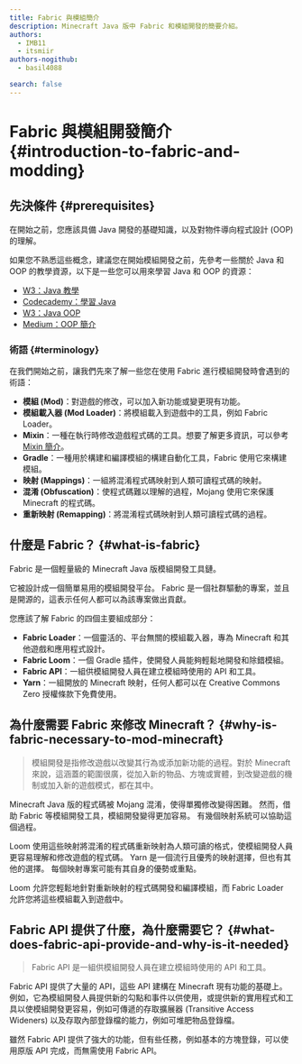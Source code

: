 ```yaml
---
title: Fabric 與模組簡介
description: Minecraft Java 版中 Fabric 和模組開發的簡要介紹。
authors:
  - IMB11
  - itsmiir
authors-nogithub:
  - basil4088

search: false
---
```


# Fabric 與模組開發簡介 {#introduction-to-fabric-and-modding}

## 先決條件 {#prerequisites}

在開始之前，您應該具備 Java 開發的基礎知識，以及對物件導向程式設計 (OOP) 的理解。

如果您不熟悉這些概念，建議您在開始模組開發之前，先參考一些關於 Java 和 OOP 的教學資源，以下是一些您可以用來學習 Java 和 OOP 的資源：

- [W3：Java 教學](https://www.w3schools.com/java/)
- [Codecademy：學習 Java](https://www.codecademy.com/learn/learn-java)
- [W3：Java OOP](https://www.w3schools.com/java/java_oop.asp)
- [Medium：OOP 簡介](https://medium.com/@Adekola_Olawale/beginners-guide-to-object-oriented-programming-a94601ea2fbd)

### 術語 {#terminology}

在我們開始之前，讓我們先來了解一些您在使用 Fabric 進行模組開發時會遇到的術語：

- **模組 (Mod)**：對遊戲的修改，可以加入新功能或變更現有功能。
- **模組載入器 (Mod Loader)**：將模組載入到遊戲中的工具，例如 Fabric Loader。
- **Mixin**：一種在執行時修改遊戲程式碼的工具。想要了解更多資訊，可以參考 [Mixin 簡介](https://fabricmc.net/wiki/tutorial:mixin_introduction)。
- **Gradle**：一種用於構建和編譯模組的構建自動化工具，Fabric 使用它來構建模組。
- **映射 (Mappings)**：一組將混淆程式碼映射到人類可讀程式碼的映射。
- **混淆 (Obfuscation)**：使程式碼難以理解的過程，Mojang 使用它來保護 Minecraft 的程式碼。
- **重新映射 (Remapping)**：將混淆程式碼映射到人類可讀程式碼的過程。

## 什麼是 Fabric？ {#what-is-fabric}

Fabric 是一個輕量級的 Minecraft Java 版模組開發工具鏈。

它被設計成一個簡單易用的模組開發平台。 Fabric 是一個社群驅動的專案，並且是開源的，這表示任何人都可以為該專案做出貢獻。

您應該了解 Fabric 的四個主要組成部分：

- **Fabric Loader**：一個靈活的、平台無關的模組載入器，專為 Minecraft 和其他遊戲和應用程式設計。
- **Fabric Loom**：一個 Gradle 插件，使開發人員能夠輕鬆地開發和除錯模組。
- **Fabric API**：一組供模組開發人員在建立模組時使用的 API 和工具。
- **Yarn**：一組開放的 Minecraft 映射，任何人都可以在 Creative Commons Zero 授權條款下免費使用。

## 為什麼需要 Fabric 來修改 Minecraft？ {#why-is-fabric-necessary-to-mod-minecraft}

> 模組開發是指修改遊戲以改變其行為或添加新功能的過程。對於 Minecraft 來說，這涵蓋的範圍很廣，從加入新的物品、方塊或實體，到改變遊戲的機制或加入新的遊戲模式，都在其中。

Minecraft Java 版的程式碼被 Mojang 混淆，使得單獨修改變得困難。 然而，借助 Fabric 等模組開發工具，模組開發變得更加容易。 有幾個映射系統可以協助這個過程。

Loom 使用這些映射將混淆的程式碼重新映射為人類可讀的格式，使模組開發人員更容易理解和修改遊戲的程式碼。 Yarn 是一個流行且優秀的映射選擇，但也有其他的選擇。 每個映射專案可能有其自身的優勢或重點。

Loom 允許您輕鬆地針對重新映射的程式碼開發和編譯模組，而 Fabric Loader 允許您將這些模組載入到遊戲中。

## Fabric API 提供了什麼，為什麼需要它？ {#what-does-fabric-api-provide-and-why-is-it-needed}

> Fabric API 是一組供模組開發人員在建立模組時使用的 API 和工具。

Fabric API 提供了大量的 API，這些 API 建構在 Minecraft 現有功能的基礎上。例如，它為模組開發人員提供新的勾點和事件以供使用，或提供新的實用程式和工具以使模組開發更容易，例如可傳遞的存取擴展器 (Transitive Access Wideners) 以及存取內部登錄檔的能力，例如可堆肥物品登錄檔。

雖然 Fabric API 提供了強大的功能，但有些任務，例如基本的方塊登錄，可以使用原版 API 完成，而無需使用 Fabric API。
